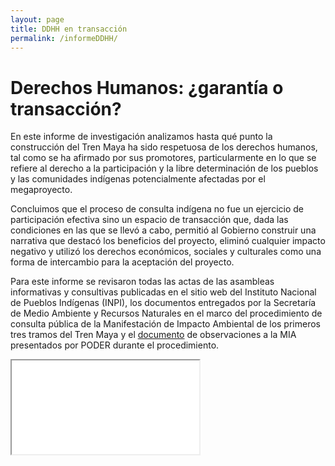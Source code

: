 ```yaml
---
layout: page
title: DDHH en transacción
permalink: /informeDDHH/
---
```


# Derechos Humanos: ¿garantía o transacción?

En este informe de investigación analizamos hasta qué punto la construcción del Tren Maya ha sido respetuosa de los derechos humanos, tal como se ha afirmado por sus promotores, particularmente en lo que se refiere al derecho a la participación y la libre determinación de los pueblos y las comunidades indígenas potencialmente afectadas por el megaproyecto.

Concluimos que el proceso de consulta indígena no fue un ejercicio de participación efectiva sino un espacio de transacción que, dada las condiciones en las que se llevó a cabo, permitió al Gobierno construir una narrativa que destacó los beneficios del proyecto, eliminó cualquier impacto negativo y utilizó los derechos económicos, sociales y culturales como una forma de intercambio para la aceptación del proyecto.

Para este informe se revisaron todas las actas de las asambleas informativas y consultivas publicadas en el sitio web del Instituto Nacional de Pueblos Indígenas (INPI), los documentos entregados por la Secretaría de Medio Ambiente y Recursos Naturales en el marco del procedimiento de consulta pública de la Manifestación de Impacto Ambiental de los primeros tres tramos del Tren Maya y el [documento](https://poderlatam.org/wp-content/uploads/2020/11/Observaciones-MIATM_PODER-enviado-a-Semarnat.pdf) de observaciones a la MIA presentados por PODER durante el procedimiento.

<div class="embed-responsive embed-responsive-1by1">
  <iframe class="embed-responsive-item" src="{{ site.baseurl }}/assets/docs/InformeDDHH.pdf"></iframe>
</div>
